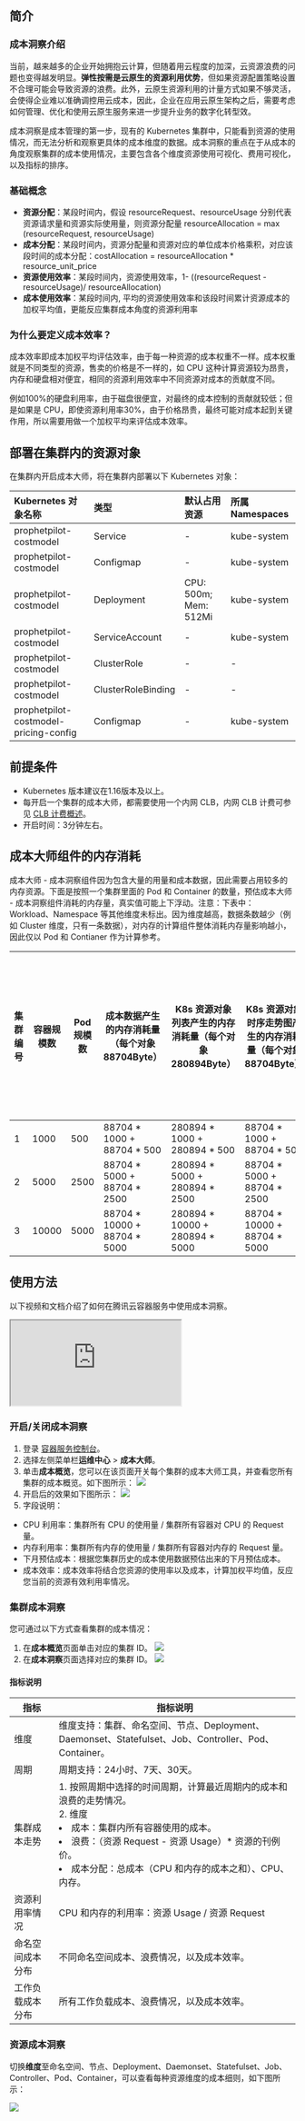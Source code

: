 

## 简介


### 成本洞察介绍
当前，越来越多的企业开始拥抱云计算，但随着用云程度的加深，云资源浪费的问题也变得越发明显。**弹性按需是云原生的资源利用优势**，但如果资源配置策略设置不合理可能会导致资源的浪费。此外，云原生资源利用的计量方式如果不够灵活，会使得企业难以准确调控用云成本，因此，企业在应用云原生架构之后，需要考虑如何管理、优化和使用云原生服务来进一步提升业务的数字化转型效。  

成本洞察是成本管理的第一步，现有的 Kubernetes 集群中，只能看到资源的使用情况，而无法分析和观察更具体的成本维度的数据。成本洞察的重点在于从成本的角度观察集群的成本使用情况，主要包含各个维度资源使用可视化、费用可视化，以及指标的排序。

### 基础概念

* **资源分配**：某段时间内，假设 resourceRequest、resourceUsage 分别代表资源请求量和资源实际使用量，则资源分配量 resourceAllocation = max (resourceRequest, resourceUsage)
* **成本分配**：某段时间内，资源分配量和资源对应的单位成本价格乘积，对应该段时间的成本分配：costAllocation = resourceAllocation * resource_unit_price
* **资源使用效率**：某段时间内，资源使用效率，1- ((resourceRequest - resourceUsage)/ resourceAllocation)
* **成本使用效率**：某段时间内, 平均的资源使用效率和该段时间累计资源成本的加权平均值，更能反应集群成本角度的资源利用率

### 为什么要定义成本效率？

成本效率即成本加权平均评估效率，由于每一种资源的成本权重不一样。成本权重就是不同类型的资源，售卖的价格是不一样的，如 CPU 这种计算资源较为昂贵，内存和硬盘相对便宜，相同的资源利用效率中不同资源对成本的贡献度不同。

例如100%的硬盘利用率，由于磁盘很便宜，对最终的成本控制的贡献就较低；但是如果是 CPU，即使资源利用率30%，由于价格昂贵，最终可能对成本起到关键作用，所以需要用做一个加权平均来评估成本效率。



## 部署在集群内的资源对象

在集群内开启成本大师，将在集群内部署以下 Kubernetes 对象：

| Kubernetes 对象名称                   | 类型               | 默认占用资源          | 所属 Namespaces |
| :------------------------------------ | :----------------- | :-------------------- | :-------------- |
| prophetpilot-costmodel                | Service            | -                     | kube-system     |
| prophetpilot-costmodel                | Configmap          | -                     | kube-system     |
| prophetpilot-costmodel                | Deployment         | CPU: 500m; Mem: 512Mi | kube-system     |
| prophetpilot-costmodel                | ServiceAccount     | -                     | kube-system     |
| prophetpilot-costmodel                | ClusterRole        | -                     | -             |
| prophetpilot-costmodel                | ClusterRoleBinding | -                     | -              |
| prophetpilot-costmodel-pricing-config | Configmap          | -                     | kube-system     |

## 前提条件

- Kubernetes 版本建议在1.16版本及以上。
- 每开启一个集群的成本大师，都需要使用一个内网 CLB，内网 CLB 计费可参见 [CLB 计费概述](https://cloud.tencent.com/document/buy-guide/214/42934)。
- 开启时间：3分钟左右。


## 成本大师组件的内存消耗
成本大师 - 成本洞察组件因为包含大量的用量和成本数据，因此需要占用较多的内存资源。下面是按照一个集群里面的 Pod 和 Container 的数量，预估成本大师 - 成本洞察组件消耗的内存量，真实值可能上下浮动。注意：下表中：Workload、Namespace 等其他维度未标出。因为维度越高，数据条数越少（例如 Cluster 维度，只有一条数据），对内存的计算组件整体消耗内存量影响越小，因此仅以 Pod 和 Contianer 作为计算参考。

| 集群编号| 容器规模数	| Pod 规模数	| 成本数据产生的内存消耗量（每个对象88704Byte）| 	K8s 资源对象列表产生的内存消耗量（每个对象280894Byte）| 	K8s 资源对象时序走势图产生的内存消耗量（每个对象88704Byte）| 	该规模集群下成本大师-成本洞察组件预估消耗的内存量	| 
|--|--|--|--|--|--|--|
|1|1000	|500|	88704 * 1000 + 88704 * 500	|280894 * 1000 + 280894 * 500|	88704 * 1000 + 88704 * 500	|800M	| 
|2|5000	|2500	|88704 * 5000 + 88704 * 2500	|280894 * 5000 + 280894 * 2500	|88704 * 5000 + 88704 * 2500	|4G	 |
|3|10000|	5000	|88704 * 10000 + 88704 * 5000|	280894 * 10000 + 280894 * 5000	|88704 * 10000 + 88704 * 5000	|8G	 |



## 使用方法
以下视频和文档介绍了如何在腾讯云容器服务中使用成本洞察。
<div class="doc-video-mod"><iframe src="https://cloud.tencent.com/edu/learning/quick-play/3558-61734?source=gw.doc.media&withPoster=1&notip=1"></iframe></div>


### 开启/关闭成本洞察

1. 登录 [容器服务控制台](https://console.qcloud.com/tke2)。
2. 选择左侧菜单栏**运维中心** > **成本大师**。
3. 单击**成本概览**，您可以在该页面开关每个集群的成本大师工具，并查看您所有集群的成本概览。如下图所示：
   ![](https://qcloudimg.tencent-cloud.cn/raw/65fd98b5ffe9587c2cdeb4f9d1ae069c.png)
4. 开启后的效果如下图所示：
   ![](https://qcloudimg.tencent-cloud.cn/raw/ecb1a9a4e1af533fef6d04236e08e7b6.png)
5. 字段说明：
  - CPU 利用率：集群所有 CPU 的使用量 / 集群所有容器对 CPU 的 Request 量。
  - 内存利用率：集群所有内存的使用量 / 集群所有容器对内存的 Request 量。
  - 下月预估成本：根据您集群历史的成本使用数据预估出来的下月预估成本。
  - 成本效率：成本效率将结合您资源的使用率以及成本，计算加权平均值，反应您当前的资源有效利用率情况。

### 集群成本洞察

您可通过以下方式查看集群的成本情况：

1. 在**成本概览**页面单击对应的集群 ID。
   ![](https://qcloudimg.tencent-cloud.cn/raw/fd8d6eab79b5c88b343089af02e23d20.png)
2. 在**成本洞察**页面选择对应的集群 ID。
   ![](https://qcloudimg.tencent-cloud.cn/raw/a0a25817139f8503065f019e6fe5bcc9.png)

#### 指标说明

| 指标 | 指标说明 | 
|---------|---------|
| 维度| 	   维度支持：集群、命名空间、节点、Deployment、Daemonset、Statefulset、Job、Controller、Pod、Container。| 
| 周期|  周期支持：24小时、7天、30天。| 
| 集群成本走势|    1. 按照周期中选择的时间周期，计算最近周期内的成本和浪费的走势情况。<br>   2. 维度<br><li>成本：集群内所有容器使用的成本。</li><li>浪费：（资源 Request - 资源 Usage）* 资源的刊例价。</li> <li>成本分配：总成本（CPU 和内存的成本之和）、CPU、内存。</li> | 
| 资源利用率情况|    CPU 和内存的利用率：资源 Usage / 资源 Request| 
|  命名空间成本分布|    不同命名空间成本、浪费情况，以及成本效率。| 
| 工作负载成本分布|    所有工作负载成本、浪费情况，以及成本效率。| 

### 资源成本洞察

切换**维度**至命名空间、节点、Deployment、Daemonset、Statefulset、Job、Controller、Pod、Container，可以查看每种资源维度的成本细则，如下图所示：

![](https://qcloudimg.tencent-cloud.cn/raw/474d76849226a6b0e56064bab12b9a95.png)
